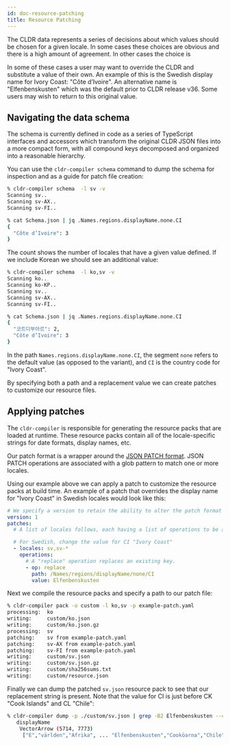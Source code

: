 ```yaml
---
id: doc-resource-patching
title: Resource Patching
---
```


The CLDR data represents a series of decisions about which values should be chosen for a given locale. In some cases these choices are obvious and there is a high amount of agreement. In other cases the choice is 

In some of these cases a user may want to override the CLDR and substitute a value of their own. An example of this is the Swedish display name for Ivory Coast: "Côte d’Ivoire". An alternative name is "Elfenbenskusten" which was the default prior to CLDR release v36. Some users may wish to return to this original value.

## Navigating the data schema

The schema is currently defined in code as a series of TypeScript interfaces and accessors which transform the original CLDR JSON files into a more compact form, with all compound keys decomposed and organized into a reasonable hierarchy. 

You can use the `cldr-compiler schema` command to dump the schema for inspection and as a guide for patch file creation:

```bash
% cldr-compiler schema  -l sv -v
Scanning sv..
Scanning sv-AX..
Scanning sv-FI..

% cat Schema.json | jq .Names.regions.displayName.none.CI
{
  "Côte d’Ivoire": 3
}
```

The count shows the number of locales that have a given value defined.  If we include Korean we should see an additional value:

```bash
% cldr-compiler schema  -l ko,sv -v
Scanning ko..
Scanning ko-KP..
Scanning sv..
Scanning sv-AX..
Scanning sv-FI..

% cat Schema.json | jq .Names.regions.displayName.none.CI
{
  "코트디부아르": 2,
  "Côte d’Ivoire": 3
}
```

In the path `Names.regions.displayName.none.CI`, the segment `none` refers to the default value (as opposed to the variant), and `CI` is the country code for "Ivory Coast".

By specifying both a path and a replacement value we can create patches to customize our resource files.

## Applying patches

The `cldr-compiler` is responsible for generating the resource packs that are loaded at runtime. These resource packs contain all of the locale-specific strings for date formats, display names, etc.

Our patch format is a wrapper around the [JSON PATCH format](http://jsonpatch.com/). JSON PATCH operations are associated with a glob pattern to match one or more locales.

Using our example above we can apply a patch to customize the resource packs at build time. An example of a patch that overrides the display name for "Ivory Coast" in Swedish locales would look like this:

```yaml
# We specify a version to retain the ability to alter the patch format in the future
version: 1
patches:
  # A list of locales follows, each having a list of operations to be applied

  # For Swedish, change the value for CI "Ivory Coast"
  - locales: sv,sv-*
    operations:
      # A "replace" operation replaces an existing key.
      - op: replace
        path: /Names/regions/displayName/none/CI
        value: Elfenbenskusten
```

Next we compile the resource packs and specify a path to our patch file:

```bash
% cldr-compiler pack -o custom -l ko,sv -p example-patch.yaml
processing:  ko
writing:     custom/ko.json
writing:     custom/ko.json.gz
processing:  sv
patching:    sv from example-patch.yaml
patching:    sv-AX from example-patch.yaml
patching:    sv-FI from example-patch.yaml
writing:     custom/sv.json
writing:     custom/sv.json.gz
writing:     custom/sha256sums.txt
writing:     custom/resource.json
```

Finally we can dump the patched `sv.json` resource pack to see that our replacement string is present. Note that the value for CI is just before CK "Cook Islands" and CL "Chile":

```bash
% cldr-compiler dump -p ./custom/sv.json | grep -B2 Elfenbenskusten --color=always
   displayName
    VectorArrow (5714, 7773)
     ["E","världen","Afrika", ... "Elfenbenskusten","Cooköarna","Chile", ...]
```

